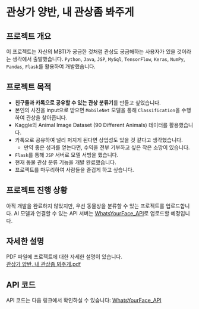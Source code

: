 # 관상가 양반, 내 관상좀 봐주게

## 프로젝트 개요
이 프로젝트는 자신의 MBTI가 궁금한 것처럼 관상도 궁금해하는 사용자가 있을 것이라는 생각에서 출발했습니다. `Python`, `Java`, `JSP`, `MySql`, `TensorFlow`, `Keras`, `NumPy`, `Pandas`, `Flask`를 활용하여 개발했습니다.

## 프로젝트 목적
- **친구들과 카톡으로 공유할 수 있는 관상 분류기**를 만들고 싶었습니다.
- 본인의 사진을 input으로 받으면 `MobileNet` 모델을 통해 `Classification`을 수행하여 관상을 찾아줍니다.
- Kaggle의 Animal Image Dataset (90 Different Animals) 데이터를 활용했습니다.
- 카톡으로 공유하여 널리 퍼지게 된다면 상업성도 있을 것 같다고 생각했습니다.
  - 만약 좋은 성과를 얻는다면, 수익을 전부 기부하고 싶은 작은 소망이 있습니다.
- `Flask`를 통해 `JSP` 서버로 모델 서빙을 했습니다.
- 현재 동물 관상 분류 기능을 개발 완료했습니다.
- 프로젝트를 마무리하여 사람들을 즐겁게 하고 싶습니다.

## 프로젝트 진행 상황
아직 개발을 완료하지 않았지만, 우선 동물상을 분류할 수 있는 프로젝트를 업로드합니다. AI 모델과 연결할 수 있는 API 서버는 [WhatsYourFace_API](https://github.com/DINOQOS/WhatsYourFace_API)로 업로드할 예정입니다.

## 자세한 설명
PDF 파일에 프로젝트에 대한 자세한 설명이 있습니다.  
[관상가 양반, 내 관상좀 봐주게.pdf](https://github.com/DINOQOS/WhatsYourFace/blob/master/%E1%84%80%E1%85%AA%E1%86%AB%E1%84%89%E1%85%A1%E1%86%BC%E1%84%80%E1%85%A1%20%E1%84%8B%E1%85%A3%E1%86%BC%E1%84%87%E1%85%A1%E1%86%AB%2C%20%E1%84%82%E1%85%A2%20%E1%84%80%E1%85%AA%E1%86%AB%E1%84%89%E1%85%A1%E1%86%BC%E1%84%8C%E1%85%A9%E1%86%B7%20%E1%84%87%E1%85%AA%E1%84%8C%E1%85%AE%E1%84%80%E1%85%A6.pdf)

## API 코드
API 코드는 다음 링크에서 확인하실 수 있습니다: [WhatsYourFace_API](https://github.com/DINOQOS/WhatsYourFace_API)
